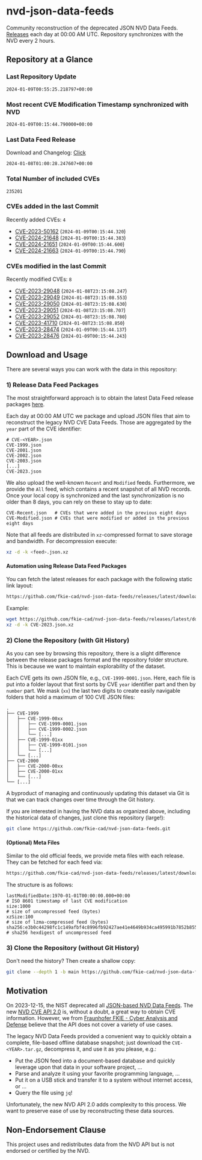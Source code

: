 # nvd-json-data-feeds

Community reconstruction of the deprecated JSON NVD Data Feeds. 
[Releases](https://github.com/fkie-cad/nvd-json-data-feeds/releases/latest) each day at 00:00 AM UTC.
Repository synchronizes with the NVD every 2 hours.

## Repository at a Glance

### Last Repository Update

```plain
2024-01-09T00:55:25.218797+00:00
```

### Most recent CVE Modification Timestamp synchronized with NVD

```plain
2024-01-09T00:15:44.790000+00:00
```

### Last Data Feed Release

Download and Changelog: [Click](https://github.com/fkie-cad/nvd-json-data-feeds/releases/latest)

```plain
2024-01-08T01:00:28.247607+00:00
```

### Total Number of included CVEs

```plain
235201
```

### CVEs added in the last Commit

Recently added CVEs: `4`

* [CVE-2023-50162](CVE-2023/CVE-2023-501xx/CVE-2023-50162.json) (`2024-01-09T00:15:44.320`)
* [CVE-2024-21648](CVE-2024/CVE-2024-216xx/CVE-2024-21648.json) (`2024-01-09T00:15:44.383`)
* [CVE-2024-21651](CVE-2024/CVE-2024-216xx/CVE-2024-21651.json) (`2024-01-09T00:15:44.600`)
* [CVE-2024-21663](CVE-2024/CVE-2024-216xx/CVE-2024-21663.json) (`2024-01-09T00:15:44.790`)


### CVEs modified in the last Commit

Recently modified CVEs: `8`

* [CVE-2023-29048](CVE-2023/CVE-2023-290xx/CVE-2023-29048.json) (`2024-01-08T23:15:08.247`)
* [CVE-2023-29049](CVE-2023/CVE-2023-290xx/CVE-2023-29049.json) (`2024-01-08T23:15:08.553`)
* [CVE-2023-29050](CVE-2023/CVE-2023-290xx/CVE-2023-29050.json) (`2024-01-08T23:15:08.630`)
* [CVE-2023-29051](CVE-2023/CVE-2023-290xx/CVE-2023-29051.json) (`2024-01-08T23:15:08.707`)
* [CVE-2023-29052](CVE-2023/CVE-2023-290xx/CVE-2023-29052.json) (`2024-01-08T23:15:08.780`)
* [CVE-2023-41710](CVE-2023/CVE-2023-417xx/CVE-2023-41710.json) (`2024-01-08T23:15:08.850`)
* [CVE-2023-28474](CVE-2023/CVE-2023-284xx/CVE-2023-28474.json) (`2024-01-09T00:15:44.137`)
* [CVE-2023-28476](CVE-2023/CVE-2023-284xx/CVE-2023-28476.json) (`2024-01-09T00:15:44.243`)


## Download and Usage

There are several ways you can work with the data in this repository:

### 1) Release Data Feed Packages

The most straightforward approach is to obtain the latest Data Feed release packages [here](https://github.com/fkie-cad/nvd-json-data-feeds/releases/latest).

Each day at 00:00 AM UTC we package and upload JSON files that aim to reconstruct the legacy NVD CVE Data Feeds.
Those are aggregated by the `year` part of the CVE identifier:

```
# CVE-<YEAR>.json
CVE-1999.json
CVE-2001.json
CVE-2002.json
CVE-2003.json
[...]
CVE-2023.json
```

We also upload the well-known `Recent` and `Modified` feeds.
Furthermore, we provide the `All` feed, which contains a recent snapshot of all NVD records.
Once your local copy is synchronized and the last synchronization is no older than 8 days, you can rely on these to stay up to date:

```plain
CVE-Recent.json   # CVEs that were added in the previous eight days
CVE-Modified.json # CVEs that were modified or added in the previous eight days
```

Note that all feeds are distributed in `xz`-compressed format to save storage and bandwidth.
For decompression execute:

```sh
xz -d -k <feed>.json.xz
```


#### Automation using Release Data Feed Packages

You can fetch the latest releases for each package with the following static link layout:

```sh
https://github.com/fkie-cad/nvd-json-data-feeds/releases/latest/download/CVE-<YEAR>.json.xz
```

Example:

```sh
wget https://github.com/fkie-cad/nvd-json-data-feeds/releases/latest/download/CVE-2023.json.xz
xz -d -k CVE-2023.json.xz
```



### 2) Clone the Repository (with Git History)

As you can see by browsing this repository, there is a slight difference between the release packages format and the repository folder structure.
This is because we want to maintain explorability of the dataset.

Each CVE gets its own JSON file, e.g., `CVE-1999-0001.json`.
Here, each file is put into a folder layout that first sorts by CVE `year` identifier part and then by `number` part.
We mask (`xx`) the last two digits to create easily navigable folders that hold a maximum of 100 CVE JSON files:

```plain
.
├── CVE-1999
│   ├── CVE-1999-00xx
│   │   ├── CVE-1999-0001.json
│   │   ├── CVE-1999-0002.json
│   │   └── [...]
│   ├── CVE-1999-01xx
│   │   ├── CVE-1999-0101.json
│   │   └── [...]
│   └── [...]
├── CVE-2000
│   ├── CVE-2000-00xx
│   ├── CVE-2000-01xx
│   └── [...]
└── [...]
```

A byproduct of managing and continuously updating this dataset via Git is that we can track changes over time through the Git history.

If you are interested in having the NVD data as organized above, including the historical data of changes, just clone this repository (large!):

```sh
git clone https://github.com/fkie-cad/nvd-json-data-feeds.git
```

#### (Optional) Meta Files

Similar to the old official feeds, we provide meta files with each release. They can be fetched for each feed via:

```sh
https://github.com/fkie-cad/nvd-json-data-feeds/releases/latest/download/CVE-<YEAR>.meta
```

The structure is as follows:

```plain
lastModifiedDate:1970-01-01T00:00:00.000+00:00                          # ISO 8601 timestamp of last CVE modification
size:1000                                                               # size of uncompressed feed (bytes)
xzSize:100                                                              # size of lzma-compressed feed (bytes)
sha256:e3b0c44298fc1c149afbf4c8996fb92427ae41e4649b934ca495991b7852b855 # sha256 hexdigest of uncompressed feed
```


### 3) Clone the Repository (without Git History)

Don't need the history? Then create a shallow copy:

```sh
git clone --depth 1 -b main https://github.com/fkie-cad/nvd-json-data-feeds.git
```

## Motivation

On 2023-12-15, the NIST deprecated all [JSON-based NVD Data Feeds](https://nvd.nist.gov/vuln/data-feeds#divRetirementBanner-1).
The new [NVD CVE API 2.0](https://nvd.nist.gov/developers/vulnerabilities) is, without a doubt, a great way to obtain CVE information.
However, we from [Fraunhofer FKIE - Cyber Analysis and Defense](https://www.fkie.fraunhofer.de/en/departments/cad.html) believe that the API does not cover a variety of use cases.

The legacy NVD Data Feeds provided a convenient way to quickly obtain a complete, file-based offline database snapshot; just download the `CVE-<YEAR>.tar.gz`, decompress it, and use it as you please, e.g.:

* Put the JSON feed into a document-based database and quickly leverage upon that data in your software project, ...
* Parse and analyze it using your favorite programming language, ...
* Put it on a USB stick and transfer it to a system without internet access, or ...
* Query the file using `jq`!

Unfortunately, the new NVD API 2.0 adds complexity to this process.
We want to preserve ease of use by reconstructing these data sources.

## Non-Endorsement Clause

This project uses and redistributes data from the NVD API but is not endorsed or certified by the NVD.